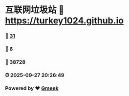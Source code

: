 # 互联网垃圾站 :link: https://turkey1024.github.io 
### :page_facing_up: [31](https://turkey1024.github.io/tag.html) 
### :speech_balloon: 6 
### :hibiscus: 38728 
### :alarm_clock: 2025-09-27 20:26:49 
### Powered by :heart: [Gmeek](https://github.com/Meekdai/Gmeek)
